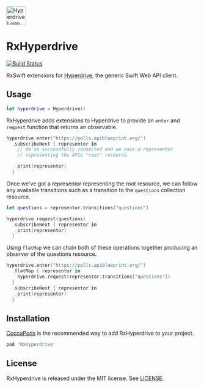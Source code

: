 <img src="https://raw.githubusercontent.com/the-hypermedia-project/Hyperdrive/master/Hyperdrive.png" width=51 height=49 alt="Hyperdrive Logo" />

# RxHyperdrive

[![Build Status](https://travis-ci.org/kylef/RxHyperdrive.svg?branch=master)](https://travis-ci.org/kylef/RxHyperdrive)

RxSwift extensions for [Hyperdrive](https://github.com/the-hypermedia-project/Hyperdrive), the generic Swift Web API client.

## Usage

```swift
let hyperdrive = Hyperdrive()
```

RxHyperdrive adds extensions to Hyperdrive to provide an `enter` and
`request` function that returns an observable.

```swift
hyperdrive.enter("https://polls.apiblueprint.org/")
  .subscribeNext { representor in
    // We've successfully connected and we have a representor
    // representing the APIs "root" resource.

    print(representor)
  }
```

Once we've got a representor representing the root resource, we can follow
any available transitions such as a transition to the `questions`
collection resource.

```swift
let questions = representor.transitions["questions"]

hyperdrive.request(questions)
  .subscribeNext { representor in
    print(representor)
  }
```

Using `flatMap` we can chain both of these operations together producing
an observer of the questions resource.

```swift
hyperdrive.enter("https://polls.apiblueprint.org/")
  .flatMap { representor in
    hyperdrive.request(representor.transitions["questions"])
  }
  .subscribeNext { representor in
    print(representor)
  }
```

## Installation

[CocoaPods](http://cocoapods.org) is the recommended way to add RxHyperdrive
to your project.

```ruby
pod 'RxHyperdrive'
```

## License

RxHyperdrive is released under the MIT license. See [LICENSE](LICENSE).

